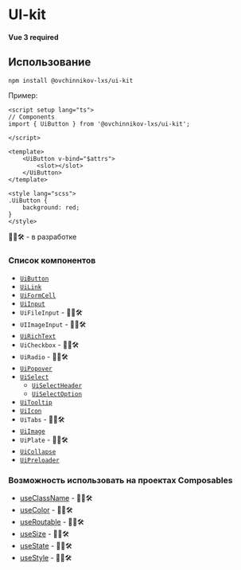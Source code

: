 # UI-kit

#### Vue 3 required

## Использование

```sh
npm install @ovchinnikov-lxs/ui-kit
```

Пример: 
```vue
<script setup lang="ts">
// Components
import { UiButton } from '@ovchinnikov-lxs/ui-kit';

</script>

<template>
    <UiButton v-bind="$attrs">
        <slot></slot>
    </UiButton>
</template>

<style lang="scss">
.UiButton {
    background: red;
}
</style>

```

 👨‍🔧🛠 - в разработке
### Список компонентов
 - [`UiButton`](src%2Fcomponents%2FUiButton%2FUiButton.vue)
 - [`UiLink`](src%2Fcomponents%2FUiLink%2FUiLink.vue)
 - [`UiFormCell`](src%2Fcomponents%2FOFormCell%2FOFormCell.vue)
 - [`UiInput`](src%2Fcomponents%2FUiInput%2FUiInput.vue)
 - `UiFileInput` - 👨‍🔧🛠
 - `UIImageInput` - 👨‍🔧🛠
 - [`UiRichText`](src%2Fcomponents%2FUiRichText%2FUiRichText.vue)
 - `UiCheckbox` - 👨‍🔧🛠
 - `UiRadio` - 👨‍🔧🛠
 - [`UiPopover`](src%2Fcomponents%2FUiPopover%2FUiPopover.vue)
 - [`UiSelect`](src%2Fcomponents%2FUiSelect%2FUiSelect.vue)
   - [`UiSelectHeader`](src%2Fcomponents%2FUiSelect%2FUiSelectHeader.vue)
   - [`UiSelectOption`](src%2Fcomponents%2FUiSelect%2FUiSelectOption.vue)
 - [`UiTooltip`](src%2Fcomponents%2FUiTooltip%2FUiTooltip.vue)
 - [`UiIcon`](src%2Fcomponents%2FUiIcon%2FUiIcon.vue)
 - `UiTabs` - 👨‍🔧🛠
 - [`UiImage`](src%2Fcomponents%2FUiImage%2FUiImage.vue)
 - `UiPlate` - 👨‍🔧🛠
 - [`UiCollapse`](src%2Fcomponents%2FUiCollapse%2FUiCollapse.vue)
 - [`UiPreloader`](src%2Fcomponents%2FUiPreloader%2FUiPreloader.vue)

### Возможность использовать на проектах Composables 
- [useClassName](src%2Fcomposables%2FuseClassName.ts) - 👨‍🔧🛠
- [useColor](src%2Fcomposables%2FuseColor.ts) - 👨‍🔧🛠
- [useRoutable](src%2Fcomposables%2FuseRoutable.ts) - 👨‍🔧🛠
- [useSize](src%2Fcomposables%2FuseSize.ts) - 👨‍🔧🛠
- [useState](src%2Fcomposables%2FuseState.ts) - 👨‍🔧🛠
- [useStyle](src%2Fcomposables%2FuseStyle.ts) - 👨‍🔧🛠
